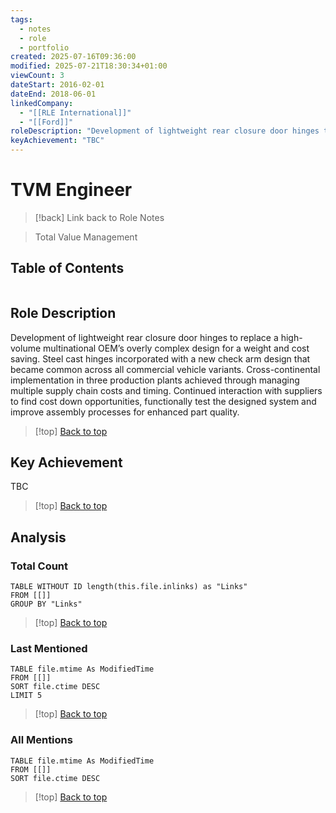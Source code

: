 ```yaml
---
tags:
  - notes
  - role
  - portfolio
created: 2025-07-16T09:36:00
modified: 2025-07-21T18:30:34+01:00
viewCount: 3
dateStart: 2016-02-01
dateEnd: 2018-06-01
linkedCompany:
  - "[[RLE International]]"
  - "[[Ford]]"
roleDescription: "Development of lightweight rear closure door hinges to replace a high-volume multinational OEM’s overly complex design for a weight and cost saving. Steel cast hinges incorporated with a new check arm design that became common across all commercial vehicle variants. Cross-continental implementation in three production plants achieved through managing multiple supply chain costs and timing. Continued interaction with suppliers to find cost down opportunities, functionally test the designed system and improve assembly processes for enhanced part quality."
keyAchievement: "TBC"
---
```

# TVM Engineer

> [!back] Link back to <span class="theme-link">Role Notes</span>

> Total Value Management

## Table of Contents
```table-of-contents
```

## Role Description

Development of lightweight rear closure door hinges to replace a high-volume multinational OEM’s overly complex design for a weight and cost saving. Steel cast hinges incorporated with a new check arm design that became common across all commercial vehicle variants. Cross-continental implementation in three production plants achieved through managing multiple supply chain costs and timing. Continued interaction with suppliers to find cost down opportunities, functionally test the designed system and improve assembly processes for enhanced part quality.

>[!top] [Back to top](#Table%20of%20Contents)

## Key Achievement

TBC

>[!top] [Back to top](#Table%20of%20Contents)

## Analysis

### Total Count

```dataview
TABLE WITHOUT ID length(this.file.inlinks) as "Links"
FROM [[]]
GROUP BY "Links"
```

>[!top] [Back to top](#Table%20of%20Contents)

### Last Mentioned

```dataview
TABLE file.mtime As ModifiedTime
FROM [[]]
SORT file.ctime DESC
LIMIT 5
```

>[!top] [Back to top](#Table%20of%20Contents)

### All Mentions

```dataview
TABLE file.mtime As ModifiedTime
FROM [[]]
SORT file.ctime DESC
```

>[!top] [Back to top](#Table%20of%20Contents)